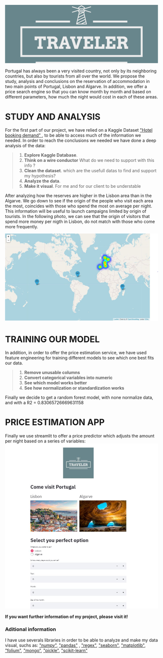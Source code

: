 
![traveler](images/logo_read.png)

Portugal has always been a very visited country, not only by its neighboring countries, but also by tourists from all over the world. 
We propose the study, analysis and conclusions on the reservation of accommodation in two main points of Portugal, Lisbon and Algarve. In addition, we offer a price search engine so that you can know month by month and based on different parameters, how much the night would cost in each of these areas.

# STUDY AND ANALYSIS
For the first part of our project, we have relied on a Kaggle Dataset ["Hotel booking demand"
](https://www.kaggle.com/jessemostipak/hotel-booking-demand?select=hotel_bookings.csv), to be able to access much of the information we needed.
In order to reach the conclusions we needed we have done a deep analysis of the data:
>1. **Explore Kaggle Database**. 
>2. **Think on a wire conductor**  What do we need to support with this info ?
>3. **Clean the dataset**. which are the usefull datas to find and support my hypothesis?
>4. **Analyze the data**. 
>5. **Make it visual**. For me and for our client to be understable

After analyzing how the reserves are higher in the Lisbon area than in the Algarve. We go down to see if the origin of the people who visit each area the most, coincides with those who spend the most on average per night. This information will be useful to launch campaigns limited by origin of tourists.
 In the following photo, we can see that the origin of visitors that spend more money per nigth in Lisbon, do not match with those who come more frequently.

![traveler](images/mapa.JPG)

# TRAINING OUR MODEL
In addition, in order to offer the price estimation service, we have used feature engineering for training different models to see which one best fits our data.

>1. **Remove unusable columns**
>2. **Convert categorical variables into numeric**
>3. **See which model works better**
>4. **See how normalization or standardization works**

Finally we decide to get a random forest model, with none normalize data, and with a R2 = 0.83065726669631158

# PRICE ESTIMATION APP
Finally we use streamlit to offer a price predictor which adjusts the amount per night based on a series of variables:
![traveler](images/Streamlit.JPG)

**If you want further information of my project, please visit it!**

### Aditional information
I have use severals libraries in order to be able to analyze and make my data visual, suchs as: ["numpy"](https://numpy.org/), ["pandas"](https://pandas.pydata.org/) , ["regex"](https://regexr.com/), ["seaborn"](https://seaborn.pydata.org/index.html), ["matplotlib"](https://matplotlib.org/), ["folium"](https://python-visualization.github.io/folium/quickstart.html/), ["mongo"](https://docs.mongodb.com/php-library/v1.2/), ["pickle"](https://docs.python.org/3/library/pickle.html),  ["scikit-learn"](https://scikit-learn.org/stable/ )